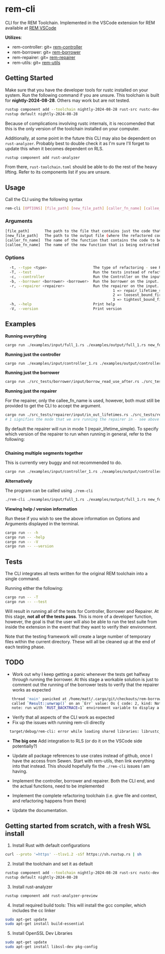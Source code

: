# rem-cli

CLI for the REM Toolchain. Implemented in the VSCode extension for REM available at
[REM VSCode](https://marketplace.visualstudio.com/items?itemName=MatthewBritton.remvscode&ssr=false#overview)

**Utilizes**:

- rem-controller: git= [rem-controller](https://github.com/RuleBrittonica/rem-controller)
- rem-borrower: git= [rem-borrower](https://github.com/RuleBrittonica/rem-borrower)
- rem-repairer: git= [rem-repairer](https://github.com/RuleBrittonica/rem-repairer)
- rem-utils: git= [rem-utils](https://github.com/RuleBrittonica/rem-utils)

## Getting Started

Make sure that you have the developer tools for rustc installed on your system.
Run the following command if you are unsure. This toolchain is built for
**nightly-2024-08-28**. Others may work but are not tested.

```bash
rustup component add --toolchain nightly-2024-08-28 rust-src rustc-dev llvm-tools-preview
rustup default nightly-2024-08-28
```

Because of complications involving rustc internals, it is reccomended that this
is the only version of the toolchain installed on your computer.

Additionally, at some point in the future this CLI may also be dependent on
`rust-analyzer`. Probably best to double check it as I'm sure I'll forget to
update this when it becomes dependent on RLS.

```bash
rustup component add rust-analyzer
```

From there, `rust-toolchain.toml` should be able to do the rest of the heavy
lifting. Refer to its components list if you are unsure.

## Usage

Call the CLI using the following syntax

```bash
rem-cli [OPTIONS] [file_path] [new_file_path] [caller_fn_name] [callee_fn_name]
```

### Arguments

```bash
[file_path]       The path to the file that contains just the code that will be refactored
[new_file_path]   The path to the output file (where the refactored code ends up)
[caller_fn_name]  The name of the function that contains the code to be refactored
[callee_fn_name]  The name of the new function that is being extracted
```

### Options

```bash
  -t, --type <type>                     The type of refactoring - see README to learn what is currently supported. Leaving blank will run original REM extraction
  -T, --test                            Run the tests instead of refactoring. Ignores all other arguments
  -c, --controller                      Run the Controller on the input. Can be chained with borrower and repairer by adding their flags. Not specifying a flag is equivalent to -c -b -r
  -b, --borrower <borrower> <borrower>  Run the borrower on the input. Can be chaned with controller and repairer by adding their flags. Requires two additional arguments: `pre_extract_file_path` and `method_call_mut_file_path`.
  -r, --repairer <repairer>             Run the repairer on the input. Can be chained with controller and borrower by adding their flags. Requires the additional argument `repair_system`.
                                                 1 => repair_lifetime_simple
                                                 2 => loosest_bound_first
                                                 3 => tightest_bound_first
  -h, --help                            Print help
  -V, --version                         Print version
```

## Examples

**Running everything**

```bash
cargo run ./examples/input/full_1.rs ./examples/output/full_1.rs new_foo bar
```

**Running just the controller**

```bash
cargo run ./examples/input/controller_1.rs ./examples/output/controller_1.rs new_foo bar -c
```

**Running just the borrower**

```bash
cargo run ./src_tests/borrower/input/borrow_read_use_after.rs ./src_tests/borrower/output/borrow_read_use_after.rs new_foo bar -b src_tests/borrower/method_call_mut/borrow_read_use_after.rs src_tests/borrower/pre_extract/borrow_read_use_after.rs
```

**Running just the repairer**

For the repairer, only the callee_fn_name is used, however, both must still be
provided to get the CLI to accept the argument.

```bash
cargo run ./src_tests/repairer/input/in_out_lifetimes.rs ./src_tests/repairer/output/in_out_lifetimes.rs bar_extracted bar_extracted -r 1
# 1 signifies the mode that we are running the repairer in - see above documentation for different repairer modes.
```

By default the repairer will run in mode 1 (repair_lifetime_simple). To specify
which version of the repairer to run when running in general, refer to the
following:

```bash

```

**Chaining multiple segments together**

This is currently very buggy and not recommended to do.

```bash
cargo run ./examples/input/controller_1.rs ./examples/output/controller_borrower_1.rs new_foo bar -c -r
```

**Alternatively**

The program can be called using `./rem-cli`

```bash
./rem-cli ./examples/input/full_1.rs ./examples/output/full_1.rs new_foo bar
```

**Viewing help / version information**

Run these if you wish to see the above information on Options and Arguments
displayed in the terminal.

```bash
cargo run -- -h
cargo run -- -help
cargo run -- -V
cargo run -- --version
```

## Tests

The CLI integrates all tests written for the original REM toolchain into a
single command.

Running either the following:

```bash
cargo run -- -T
cargo run -- --test
```

Will result in running all of the tests for Controller, Borrower and Repairer.
At this stage, **not all of the tests pass**. This is more of a developer function,
however, the goal is that the user will also be able to run the test suite from
inside the extension in the event that they want to verify their environment.

Note that the testing framework will create a large number of temporary files
within the current directory. These will all be cleaned up at the end of each
testing phase.

## TODO

- Work out why I keep getting a panic whenever the tests get halfway through
  running the borrower. At this stage a workable solution is just to comment
  out the running of the borrower tests to verify that the repairer works as expected

```bash
   thread 'main' panicked at /home/matt/.cargo/git/checkouts/rem-borrower-c9dc79a7e6c71e4e/d760805/src/borrow.rs:1104:10:
   called `Result::unwrap()` on an `Err` value: Os { code: 2, kind: NotFound, message: "No such file or directory" }
   note: run with `RUST_BACKTRACE=1` environment variable to display a backtrace
```

- Verify that all aspects of the CLI work as expected
- Fix up the issues with running rem-cli directly

```bash
  target/debug/rem-cli: error while loading shared libraries: librustc_driver-6c98eb7349a51df2.so: cannot open shared object file: No such file or directory
```

- **The big one** Add integration to RLS (or do it on the VSCode side potentially?)

- Update all package references to use crates instead of github, once I have the
  access from Sewen. Start with rem-utils, then link everything into that
  instead. This should hopefully fix the `./rem-cli` issues I am having.

- Implement the controller, borrower and repairer. Both the CLI end, and the
  actual functions, need to be implemented

- Implement the complete refactoring toolchain (i.e. give file and context, and
  refactoring happens from there)

- Update the documentation.

## Getting started from scratch, with a fresh WSL install

  1. Install Rust with default configurations

  ```bash
  curl --proto '=https' --tlsv1.2 -sSf https://sh.rustup.rs | sh
  ```

  2. Install the toolchain and set it as default
  ```bash
  rustup component add --toolchain nightly-2024-08-28 rust-src rustc-dev llvm-tools-preview
rustup default nightly-2024-08-28
  ```

  3. Install rust-analyzer

  ```bash
  rustup component add rust-analyzer-preview
  ```

  4. Install required build tools: This will install the gcc compiler, which includes the cc linker

  ```bash
  sudo apt-get update
  sudo apt-get install build-essential
  ```

  5. Install OpenSSL Dev Libraries

  ```bash
  sudo apt-get update
  sudo apt-get install libssl-dev pkg-config
  ```